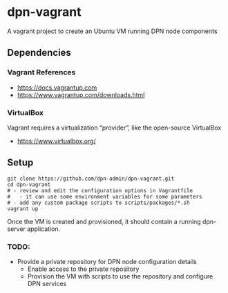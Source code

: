 # dpn-vagrant
A vagrant project to create an Ubuntu VM running DPN node components

## Dependencies

### Vagrant References
- https://docs.vagrantup.com
- https://www.vagrantup.com/downloads.html

### VirtualBox
Vagrant requires a virtualization “provider”, like the open-source VirtualBox
- https://www.virtualbox.org/

## Setup

```
git clone https://github.com/dpn-admin/dpn-vagrant.git
cd dpn-vagrant
# - review and edit the configuration options in Vagrantfile
#   - it can use some environment variables for some parameters
# - add any custom package scripts to scripts/packages/*.sh
vagrant up
```

Once the VM is created and provisioned, it should contain a running dpn-server application.

### TODO:

- Provide a private repository for DPN node configuration details
  - Enable access to the private repository
  - Provision the VM with scripts to use the repository and configure DPN services

